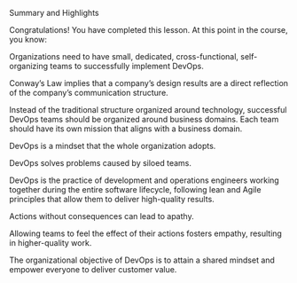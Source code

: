 Summary and Highlights

Congratulations! You have completed this lesson. At this point in the course, you know:  

Organizations need to have small, dedicated, cross-functional, self-organizing teams to successfully implement DevOps. 

Conway’s Law implies that a company’s design results are a direct reflection of the company’s communication structure. 

Instead of the traditional structure organized around technology, successful DevOps teams should be organized around business domains. Each team should have its own mission that aligns with a business domain. 

DevOps is a mindset that the whole organization adopts. 

DevOps solves problems caused by siloed teams. 

DevOps is the practice of development and operations engineers working together during the entire software lifecycle, following lean and Agile principles that allow them to deliver high-quality results. 

Actions without consequences can lead to apathy. 

Allowing teams to feel the effect of their actions fosters empathy, resulting in higher-quality work. 

The organizational objective of DevOps is to attain a shared mindset and empower everyone to deliver customer value. 